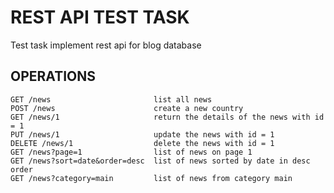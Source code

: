 REST API TEST TASK
==================

Test task implement rest api for blog database

OPERATIONS
----------

    GET /news                       list all news
    POST /news                      create a new country
    GET /news/1                     return the details of the news with id = 1
    PUT /news/1                     update the news with id = 1
    DELETE /news/1                  delete the news with id = 1
    GET /news?page=1                list of news on page 1
    GET /news?sort=date&order=desc  list of news sorted by date in desc order
    GET /news?category=main         list of news from category main

